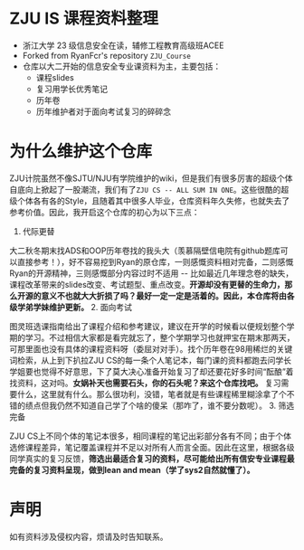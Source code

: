 # ZJU IS 课程资料整理

- 浙江大学 23 级信息安全在读，辅修工程教育高级班ACEE
- Forked from RyanFcr's repository `ZJU_Course`
- 仓库以大二开始的信息安全专业课资料为主，主要包括：
  - 课程slides
  - 复习用学长优秀笔记
  - 历年卷
  - 历年维护者对于面向考试复习的碎碎念

# 为什么维护这个仓库
ZJU计院虽然不像SJTU/NJU有学院维护的wiki，但是我们有很多厉害的超级个体自底向上掀起了一股潮流，我们有了`ZJU CS -- ALL SUM IN ONE`。这些很酷的超级个体各有各的Style，且随着其中很多人毕业，仓库资料年久失修，也就失去了参考价值。因此，我开启这个仓库的初心为以下三点：
  1. 代际更替

  大二秋冬期末找ADS和OOP历年卷找的我头大（羡慕隔壁信电院有github题库可以直接参考！），好不容易挖到Ryan的原仓库，一则感慨资料相对完备，二则感慨Ryan的开源精神，三则感慨部分内容过时不适用 -- 比如最近几年理念卷的缺失，课程改革带来的slides改变、考试题型、重点改变。**开源却没有更替的生命力，那么开源的意义不也就大大折损了吗？最好一定一定是活着的。因此，本仓库将由各级学弟学妹维护更新。**
  2. 面向考试

  图灵班选课指南给出了课程介绍和参考建议，建议在开学的时候看以便规划整个学期的学习。不过相信大家都是看完就忘了，整个学期学习也就押宝在期末那两天，可那里面也没有具体的课程资料呀（委屈对对手）。找个历年卷在98用稀烂的关键词检索，从上到下扒拉ZJU CS的每一条个人笔记本，每门课的资料都跑去问学长学姐要也觉得不好意思，下了莫大决心准备开始复习了却还要花好多时间“酝酿”着找资料，这对吗。**女娲补天也需要石头，你的石头呢？来这个仓库找吧。** 复习需要什么，这里就有什么。那么很功利，没错，笔者就是有些课程稀里糊涂拿了个不错的绩点但我仍然不知道自己学了个啥的傻呆（那咋了，谁不要分数呢）。
  3. 筛选完备

  ZJU CS上不同个体的笔记本很多，相同课程的笔记出彩部分各有不同；由于个体选修课程差异，笔记覆盖课程并不足以对所有人而言全面。因此在这里，根据各级同学真实的复习反馈，**筛选出最适合复习的资料，尽可能给出所有信安专业课程最完备的复习资料呈现，做到lean and mean（学了sys2自然就懂了）。**

# 声明
如有资料涉及侵权内容，烦请及时告知联系。
